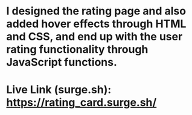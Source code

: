 I designed the rating page and also added hover effects through HTML and CSS, and end up with the user rating functionality through JavaScript functions.
===============================
Live Link (surge.sh):
https://rating_card.surge.sh/
===============================
